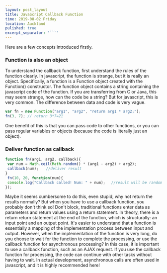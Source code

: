 ```yaml
---
layout: post_layout
title: JavaScript Callback Function
time: 2019-08-02 Friday
location: Auckland
pulished: true
excerpt_separator: '```'
---
```


Here are a few concepts introduced firstly.

### Function is also an object

To understand the callback function, first understand the rules of the function clearly. In javascript, the function is strange, but it is really an object. Specifically, a function is a Function object created with the Function() constructor. The function object contains a string containing the javascript code of the function. If you are transferring from C or Java, this may seem strange, how can the code be a string? But for javascript, this is very common. The difference between data and code is very vague.

~~~javascript
var fn = new Function("arg1", "arg2", "return arg1 * arg2;");
fn(3, 7); // return 3*7=21
~~~

One benefit of this is that you can pass code to other functions, or you can pass regular variables or objects (because the code is literally just an object).

### Deliver function as callback

~~~javascript
function fn(arg1, arg2, callback){
 var num = Math.ceil(Math.random() * (arg1 - arg2) + arg2);
 callback(num);　　//deliver result
}
 fn(10, 20, function(num){
 console.log("Callback called! Num: " + num); 　//result will be random number betwwen 10 and 20
});
~~~

Maybe it seems cumbersome to do this, even stupid, why not return the results normally? But when you have to use a callback function, you probably don't think so\! Don't block, traditional functions enter data as parameters and return values ​​using a return statement. In theory, there is a return return statement at the end of the function, which is structurally: an input point and an output point. It's easier to understand that a function is essentially a mapping of the implementation process between input and output. However, when the implementation of the function is very long, do you choose to wait for the function to complete the processing, or use the callback function for asynchronous processing? In this case, it is important to use a callback function, such as an AJAX request. If you use the callback function for processing, the code can continue with other tasks without having to wait. In actual development, asynchronous calls are often used in javascript, and it is highly recommended here\!